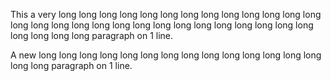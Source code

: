 This a very long long long long long long long long long long long long long long long long long long long long long long long long long long long long long long long long paragraph on 1 line.

A new long long long long long long long long long long long long long long long long paragraph on 1 line.
